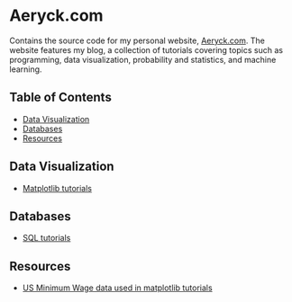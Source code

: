 # Aeryck.com

Contains the source code for my personal website, [Aeryck.com](aeryck.com). The
website features my blog, a collection of tutorials covering topics such as
programming, data visualization, probability and statistics, and machine
learning.

## Table of Contents

- [Data Visualization](#data_visualization)
- [Databases](#databases)
- [Resources](#resources)

## Data Visualization

- [Matplotlib
  tutorials](https://aeryck.com/post:Data%20Visualization:%20Matplotlib%20Basic%20Plotting)

## Databases

- [SQL
  tutorials](https://aeryck.com/post:Databases:%20SQL%20Basic%20Data%20Manipulation)

## Resources

- [US Minimum Wage data used in matplotlib
  tutorials](https://www.kaggle.com/datasets/lislejoem/us-minimum-wage-by-state-from-1968-to-2017)
